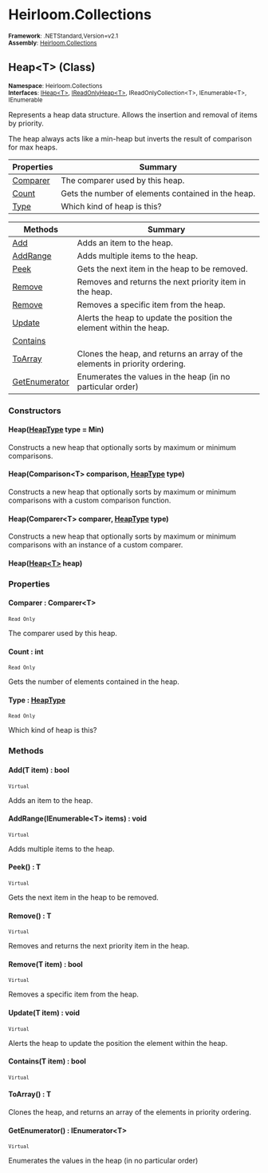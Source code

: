 # Heirloom.Collections

<small>**Framework**: .NETStandard,Version=v2.1</small>  
<small>**Assembly**: [Heirloom.Collections](../Heirloom.Collections/Heirloom.Collections.md)</small>  

## Heap\<T> (Class)
<small>**Namespace**: Heirloom.Collections</sub></small>  
<small>**Interfaces**: [IHeap\<T>](Heirloom.Collections.IHeap[T].md), [IReadOnlyHeap\<T>](Heirloom.Collections.IReadOnlyHeap[T].md), IReadOnlyCollection\<T>, IEnumerable\<T>, IEnumerable</small>  

Represents a heap data structure. Allows the insertion and removal of items by priority.

The heap always acts like a min-heap but inverts the result of comparison for max heaps.

| Properties               | Summary                                            |
|--------------------------|----------------------------------------------------|
| [Comparer](#COM45265051) | The comparer used by this heap.                    |
| [Count](#COU73CA0BBB)    | Gets the number of elements contained in the heap. |
| [Type](#TYP233312DE)     | Which kind of heap is this?                        |

| Methods                       | Summary                                                                     |
|-------------------------------|-----------------------------------------------------------------------------|
| [Add](#ADD9453EEA5)           | Adds an item to the heap.                                                   |
| [AddRange](#ADD964BA200)      | Adds multiple items to the heap.                                            |
| [Peek](#PEE599BAF94)          | Gets the next item in the heap to be removed.                               |
| [Remove](#REMF63FEEE5)        | Removes and returns the next priority item in the heap.                     |
| [Remove](#REM291D149A)        | Removes a specific item from the heap.                                      |
| [Update](#UPD9BB09A13)        | Alerts the heap to update the position the element within the heap.         |
| [Contains](#CON50B6A9F)       |                                                                             |
| [ToArray](#TOA1C8FFB1)        | Clones the heap, and returns an array of the elements in priority ordering. |
| [GetEnumerator](#GETDDD17E2E) | Enumerates the values in the heap (in no particular order)                  |

### Constructors

#### Heap([HeapType](Heirloom.Collections.HeapType.md) type = Min)

Constructs a new heap that optionally sorts by maximum or minimum comparisons.

#### Heap(Comparison\<T> comparison, [HeapType](Heirloom.Collections.HeapType.md) type)

Constructs a new heap that optionally sorts by maximum or minimum comparisons with a custom comparison function.

#### Heap(Comparer\<T> comparer, [HeapType](Heirloom.Collections.HeapType.md) type)

Constructs a new heap that optionally sorts by maximum or minimum comparisons with an instance of a custom comparer.

#### Heap([Heap\<T>](Heirloom.Collections.Heap[T].md) heap)

### Properties

#### <a name="COM45265051"></a>Comparer : Comparer\<T>

<small>`Read Only`</small>

The comparer used by this heap.

#### <a name="COU73CA0BBB"></a>Count : int

<small>`Read Only`</small>

Gets the number of elements contained in the heap.

#### <a name="TYP233312DE"></a>Type : [HeapType](Heirloom.Collections.HeapType.md)

<small>`Read Only`</small>

Which kind of heap is this?

### Methods

#### <a name="ADD9453EEA5"></a>Add(T item) : bool
<small>`Virtual`</small>

Adds an item to the heap.


#### <a name="ADD964BA200"></a>AddRange(IEnumerable\<T> items) : void
<small>`Virtual`</small>

Adds multiple items to the heap.


#### <a name="PEE599BAF94"></a>Peek() : T
<small>`Virtual`</small>

Gets the next item in the heap to be removed.

#### <a name="REMF63FEEE5"></a>Remove() : T
<small>`Virtual`</small>

Removes and returns the next priority item in the heap.

#### <a name="REM291D149A"></a>Remove(T item) : bool
<small>`Virtual`</small>

Removes a specific item from the heap.


#### <a name="UPD9BB09A13"></a>Update(T item) : void
<small>`Virtual`</small>

Alerts the heap to update the position the element within the heap.


#### <a name="CON50B6A9F"></a>Contains(T item) : bool
<small>`Virtual`</small>


#### <a name="TOA1C8FFB1"></a>ToArray() : T

Clones the heap, and returns an array of the elements in priority ordering.

#### <a name="GETDDD17E2E"></a>GetEnumerator() : IEnumerator\<T>
<small>`Virtual`</small>

Enumerates the values in the heap (in no particular order)

